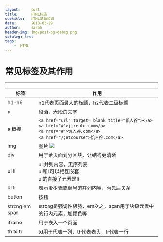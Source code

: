 ```yaml
---
layout:     post
title:      HTML标签
subtitle:   HTML基础知识
date:       2018-03-29
author:     sarah
header-img: img/post-bg-debug.png
catalog: true
tags:
    -  HTML   
---
```


# 常见标签及其作用
***
|标签|作用|
|---|---|
|h1-h6|h1代表页面最大的标题，h2代表二级标题|
|p|段落，大段的文字|
|a 链接|```<a href="url" target=_blank title="饥人谷"></a>``` <br> ```<a href="#">jirenfu.com</a>```<br>```<a href="#">饥人谷.com</a>```<br>```<a href="/getcourse">饥人谷.com</a>```|
|img|图片  ![](地址)|
|div|用于给页面划分区块，让结构更清晰|
|ul li|ul:并列内容，无序列表<br>ul和li可以相互嵌套<br>ul的直接子元素是li|
|ol li|表示带步骤或编号的并列内容，有先后关系|
|button|按钮|
|strong em span|strong是强调性极强，em次之，span用于块级元素中的行内元素，加颜色等|
|iframe|用于嵌入一个页面|
|th td tr|td用于代表一列，th代表表头，tr代表一行|
